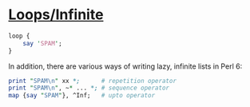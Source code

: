 [1]: http://rosettacode.org/wiki/Loops/Infinite

# [Loops/Infinite][1]

```perl
loop {
    say 'SPAM';
}
```


In addition, there are various ways of writing lazy, infinite lists in Perl&#160;6:

```perl
print "SPAM\n" xx *;      # repetition operator
print "SPAM\n", ~* ... *; # sequence operator
map {say "SPAM"}, ^Inf;   # upto operator
```
